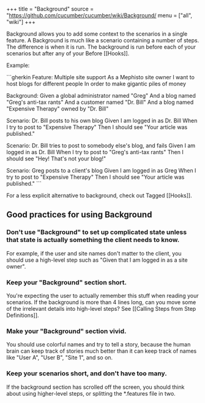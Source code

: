 +++
title = "Background"
source = "https://github.com/cucumber/cucumber/wiki/Background/
menu = ["all", "wiki"]
+++

Background allows you to add some context to the scenarios in a single feature. A Background is much like a scenario containing a number of steps. The difference is when it is run. The background is run before each of your scenarios but after any of your Before \[\[Hooks\]\].

Example:

\`\`\`gherkin
Feature: Multiple site support
As a Mephisto site owner
I want to host blogs for different people
In order to make gigantic piles of money

Background:
Given a global administrator named "Greg"
And a blog named "Greg's anti-tax rants"
And a customer named "Dr. Bill"
And a blog named "Expensive Therapy" owned by "Dr. Bill"

Scenario: Dr. Bill posts to his own blog
Given I am logged in as Dr. Bill
When I try to post to "Expensive Therapy"
Then I should see "Your article was published."

Scenario: Dr. Bill tries to post to somebody else's blog, and fails
Given I am logged in as Dr. Bill
When I try to post to "Greg's anti-tax rants"
Then I should see "Hey! That's not your blog!"

Scenario: Greg posts to a client's blog
Given I am logged in as Greg
When I try to post to "Expensive Therapy"
Then I should see "Your article was published."
\`\`\`

For a less explicit alternative to background, check out Tagged \[\[Hooks\]\].

Good practices for using Background
-----------------------------------

### Don't use "Background" to set up **complicated state** unless that state is actually something the client needs to know.

For example, if the user and site names don't matter to the client, you should use a high-level step such as "Given that I am logged in as a site owner".

### Keep your "Background" section **short**.

You're expecting the user to actually remember this stuff when reading your scenarios. If the background is more than 4 lines long, can you move some of the irrelevant details into high-level steps? See \[\[Calling Steps from Step Definitions\]\].

### Make your "Background" section **vivid**.

You should use colorful names and try to tell a story, because the human brain can keep track of stories much better than it can keep track of names like "User A", "User B", "Site 1", and so on.

### Keep your scenarios **short**, and don't have too many.

If the background section has scrolled off the screen, you should think about using higher-level steps, or splitting the \*.features file in two.
